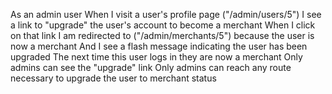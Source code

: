 As an admin user
When I visit a user's profile page ("/admin/users/5")
I see a link to "upgrade" the user's account to become a merchant
When I click on that link
I am redirected to ("/admin/merchants/5") because the user is now a merchant
And I see a flash message indicating the user has been upgraded
The next time this user logs in they are now a merchant
Only admins can see the "upgrade" link
Only admins can reach any route necessary to upgrade the user to merchant status